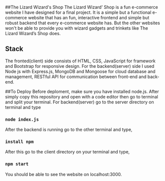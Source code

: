 ##The Lizard Wizard's Shop
The Lizard Wizard’ Shop is a fun e-commerce website I have designed for a final project. It is a simple but a functional e-commerce website that has an fun, interactive frontend and simple but robust backend that every e-commerce website has. But the other websites won't be able to provide you with wizard gadgets and trinkets like The Lizard Wizard’s Shop does. 

## Stack
 The fronted(client) side consists of HTML, CSS, JavaScript for framework and Bootstrap for responsive design. For the backend(server) side I used Node js with Express.js, MongoDB and Mongoose for cloud database and management, RESTful API for communication between front-end and back-end. 

##To Deploy
Before deploment, make sure you have installed node.js. After simply copy this repository and open with a code editor then go to terminal and split your terminal. For backend(server) go to the server directory on terminal and type 

### `node index.js`
After the backend is running go to the other terminal and type, 

### `install npm`
After this go to the client directory on your terminal and type,

### `npm start`
You should be able to see the website on localhost:3000.

